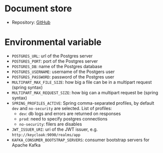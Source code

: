 # Document store

- Repository: [GitHub](https://github.com/polito-WAII-2024/lab1-g13)

# Environmental variable

- `POSTGRES_URL`: url of the Postgres server
- `POSTGRES_PORT`: port of the Postgres server
- `POSTGRES_DB`: name of the Postgres database
- `POSTGRES_USERNAME`: username of the Postgers user
- `POSTGRES_PASSWORD`: password of the Postgres user
- `MULTIPART_MAX_FILE_SIZE`: how big a file can be in a multipart request (spring syntax)
- `MULTIPART_MAX_REQUEST_SIZE`: how big can a multipart request be (spring syntax)
- `SPRING_PROFILES_ACTIVE`: Spring comma-separated profiles, by default `dev` and `no-security` are selected. List of
  profiles:
    - `dev`: db logs and errors are returned on responses
    - `prod`: need to specify postgres connections
    - `no-security`: filers are disables
- `JWT_ISSUER_URI`: uri of the JWT issuer, e.g. `http://keycloak:9090/realms/app`
- `KAFKA_CONSUMER_BOOTSTRAP_SERVERS`: consumer bootstrap servers for Apache Kafka
